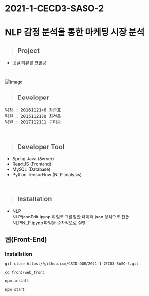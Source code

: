 # 2021-1-CECD3-SASO-2 <br/>
# NLP 감정 분석을 통한 마케팅 시장 분석<br/>
> ## Project
* 댓글 리뷰를 크롤링 
<br/>

 ![image](https://user-images.githubusercontent.com/22928068/120779216-d3274d80-c561-11eb-94cd-d76b2644653e.png)
> ## Developer
<pre>
팀장 : 2016112146 장준표
팀원 : 2015112100 최선욱
팀원 : 2017112111 구미송
</pre><br/>

> ## Developer Tool
* Spring Java (Server)
* ReactJS (Frontend)
* MySQL (Database)
* Python TensorFlow (NLP analysis)
<br/>

> ## Installation
 - NLP   
 NLP/jsonEdit.ipynp 파일로 크롤링한 데이터 json 형식으로 전환   
 NLP/NLP.ipynb 파일을 순차적으로 실행   

 
 ## 웹(Front-End)
 ### Installation
 ```
 git clone https://github.com/CSID-DGU/2021-1-CECD3-SASO-2.git
 
 cd front/web_front
 
 npm install
 
 npm start
 ```

